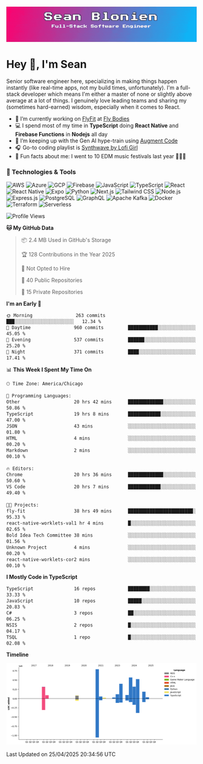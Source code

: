 ![](./assets/banner.gif)

# Hey 👋, I'm Sean

Senior software engineer here, specializing in making things happen instantly (like real-time apps, not my build times, unfortunately). I'm a full-stack developer which means I'm either a master of none or slightly above average at a lot of things. I genuinely love leading teams and sharing my (sometimes hard-earned) wisdom, especially when it comes to React.

- 🏢 I’m currently working on [FlyFit](https://www.fly-bodies.com/flyfit-app) at [Fly Bodies](https://www.fly-bodies.com/)
- 💻 I spend most of my time in **TypeScript** doing **React Native** and **Firebase Functions** in **Nodejs** all day
- 🌱 I’m keeping up with the Gen AI hype-train using [Augment Code](https://www.augmentcode.com/)
- 🎧 Go-to coding playlist is [Synthwave by Lofi Girl](https://open.spotify.com/playlist/1YIe34rcmLjCYpY9wJoM2p?si=dec855ca26434c03)
- 🌈 Fun facts about me: I went to 10 EDM music festivals last year 🕺🏽🪩

### 🔧 Technologies & Tools

![AWS](https://img.shields.io/badge/AWS-FF9900?style=flat&logo=amazonaws&logoColor=white)
![Azure](https://img.shields.io/badge/Azure-0078D4?style=flat&logo=azure&logoColor=white)
![GCP](https://img.shields.io/badge/GCP-1f2937?style=flat&logo=googlecloud&logoColor=4285F4)
![Firebase](https://img.shields.io/badge/Firebase-1f2937?style=flat&logo=firebase&logoColor=FFCA28)
![JavaScript](https://img.shields.io/badge/JavaScript-1f2937?style=flat&logo=javascript&logoColor=F7DF1E)
![TypeScript](https://img.shields.io/badge/TypeScript-1f2937?style=flat&logo=typescript&logoColor=3178C6)
![React](https://img.shields.io/badge/React-1f2937?style=flat&logo=react&logoColor=61DAFB)
![React Native](https://img.shields.io/badge/React_Native-1f2937?style=flat&logo=react&logoColor=61DAFB)
![Expo](https://img.shields.io/badge/Expo-1f2937?style=flat&logo=expo&logoColor=000020)
![Python](https://img.shields.io/badge/Python-1f2937?style=flat&logo=python)
![Next.js](https://img.shields.io/badge/Next.js-1f2937?style=flat&logo=nextdotjs&logoColor=000000)
![Tailwind CSS](https://img.shields.io/badge/Tailwind_CSS-1f2937?style=flat&logo=tailwindcss&logoColor=065F46)
![Node.js](https://img.shields.io/badge/Node.js-1f2937?style=flat&logo=nodedotjs&logoColor=339933)
![Express.js](https://img.shields.io/badge/Express.js-1f2937?style=flat&logo=express&logoColor=000000)
![PostgreSQL](https://img.shields.io/badge/PostgreSQL-1f2937?style=flat&logo=postgresql&logoColor=4169E1)
![GraphQL](https://img.shields.io/badge/GraphQL-1f2937?style=flat&logo=graphql&logoColor=E10098)
![Apache Kafka](https://img.shields.io/badge/Apache_Kafka-1f2937?style=flat&logo=apachekafka&logoColor=231F20)
![Docker](https://img.shields.io/badge/Docker-1f2937?style=flat&logo=docker&logoColor=2496ED)
![Terraform](https://img.shields.io/badge/Terraform-1f2937?style=flat&logo=terraform&logoColor=7B42BC)
![Serverless](https://img.shields.io/badge/Serverless-1f2937?style=flat&logo=serverless&logoColor=FD5750)

<!--START_SECTION:waka-->
![Profile Views](http://img.shields.io/badge/Profile%20Views-0-blue)

**🐱 My GitHub Data**

> 📦 2.4 MB Used in GitHub's Storage
 >
> 🏆 128 Contributions in the Year 2025
 >
> 🚫 Not Opted to Hire
 >
> 📜 40 Public Repositories
 >
> 🔑 15 Private Repositories
 >
**I'm an Early 🐤**

```text
🌞 Morning                263 commits         ███░░░░░░░░░░░░░░░░░░░░░░   12.34 % 
🌆 Daytime                960 commits         ███████████░░░░░░░░░░░░░░   45.05 % 
🌃 Evening                537 commits         ██████░░░░░░░░░░░░░░░░░░░   25.20 % 
🌙 Night                  371 commits         ████░░░░░░░░░░░░░░░░░░░░░   17.41 % 
```

📊 **This Week I Spent My Time On**

```text
🕑︎ Time Zone: America/Chicago

💬 Programming Languages: 
Other                    20 hrs 42 mins      █████████████░░░░░░░░░░░░   50.86 % 
TypeScript               19 hrs 8 mins       ████████████░░░░░░░░░░░░░   47.00 % 
JSON                     43 mins             ░░░░░░░░░░░░░░░░░░░░░░░░░   01.80 % 
HTML                     4 mins              ░░░░░░░░░░░░░░░░░░░░░░░░░   00.20 % 
Markdown                 2 mins              ░░░░░░░░░░░░░░░░░░░░░░░░░   00.10 % 

🔥 Editors: 
Chrome                   20 hrs 36 mins      █████████████░░░░░░░░░░░░   50.60 % 
VS Code                  20 hrs 7 mins       ████████████░░░░░░░░░░░░░   49.40 % 

🐱‍💻 Projects: 
fly-fit                  38 hrs 49 mins      ████████████████████████░   95.33 % 
react-native-worklets-val1 hr 4 mins         █░░░░░░░░░░░░░░░░░░░░░░░░   02.65 % 
Bold Idea Tech Committee 38 mins             ░░░░░░░░░░░░░░░░░░░░░░░░░   01.56 % 
Unknown Project          4 mins              ░░░░░░░░░░░░░░░░░░░░░░░░░   00.20 % 
react-native-worklets-cor2 mins              ░░░░░░░░░░░░░░░░░░░░░░░░░   00.10 % 
```

**I Mostly Code in TypeScript**

```text
TypeScript               16 repos            ████████░░░░░░░░░░░░░░░░░   33.33 % 
JavaScript               10 repos            █████░░░░░░░░░░░░░░░░░░░░   20.83 % 
C#                       3 repos             ██░░░░░░░░░░░░░░░░░░░░░░░   06.25 % 
NSIS                     2 repos             █░░░░░░░░░░░░░░░░░░░░░░░░   04.17 % 
TSQL                     1 repo              █░░░░░░░░░░░░░░░░░░░░░░░░   02.08 % 
```

**Timeline**

![Lines of Code chart](https://raw.githubusercontent.com/seanblonien/seanblonien/main/assets/bar_graph.png)

 Last Updated on 25/04/2025 20:34:56 UTC
<!--END_SECTION:waka-->
